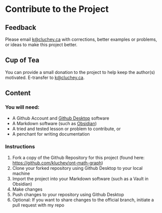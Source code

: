 # Contribute to the Project

## Feedback

Please email k@cluchey.ca with corrections, better examples or problems, or ideas to make this project better.

## Cup of Tea

You can provide a small donation to the project to help keep the author(s) motivated. E-transfer to k@cluchey.ca.

## Content

### You will need:
* A Github Account and [Github Desktop](https://desktop.github.com/) software
* A Markdown software (such as [Obsidian](https://obsidian.md))
* A tried and tested lesson or problem to contribute, or
* A penchant for writing documentation

### Instructions
1. Fork a copy of the Github Repository for this project (found here: https://github.com/kluchey/ont-math-graph)
2. Clone your forked repository using Github Desktop to your local machine
3. Import the project into your Markdown software (such as a Vault in Obsidian)
4. Make changes
5. Push changes to your repository using Github Desktop
6. Optional:  If you want to share changes to the official branch, initiate a pull request with my repo